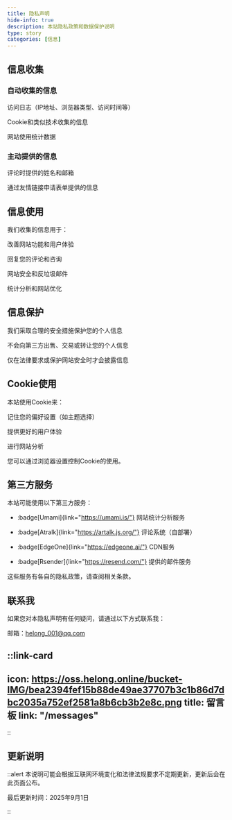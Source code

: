 ```yaml
---
title: 隐私声明
hide-info: true
description: 本站隐私政策和数据保护说明
type: story
categories: [信息]
---
```


## 信息收集

### 自动收集的信息

访问日志（IP地址、浏览器类型、访问时间等）

Cookie和类似技术收集的信息

网站使用统计数据

### 主动提供的信息

评论时提供的姓名和邮箱

通过友情链接申请表单提供的信息

## 信息使用

我们收集的信息用于：

改善网站功能和用户体验

回复您的评论和咨询

网站安全和反垃圾邮件

统计分析和网站优化

## 信息保护

我们采取合理的安全措施保护您的个人信息

不会向第三方出售、交易或转让您的个人信息

仅在法律要求或保护网站安全时才会披露信息

## Cookie使用

本站使用Cookie来：

记住您的偏好设置（如主题选择）

提供更好的用户体验

进行网站分析

您可以通过浏览器设置控制Cookie的使用。

## 第三方服务

本站可能使用以下第三方服务：

- :badge[Umami]{link="https://umami.is/"} 网站统计分析服务

- :badge[Atralk]{link="https://artalk.js.org/"} 评论系统（自部署）

- :badge[EdgeOne]{link="https://edgeone.ai/"} CDN服务

- :badge[Rsender]{link="https://resend.com/"} 提供的邮件服务

这些服务有各自的隐私政策，请查阅相关条款。

## 联系我

如果您对本隐私声明有任何疑问，请通过以下方式联系我：

邮箱：helong_001@qq.com

::link-card
---
icon: https://oss.helong.online/bucket-IMG/bea2394fef15b88de49ae37707b3c1b86d7dbc2035a752ef2581a8b6cb3b2e8c.png
title: 留言板
link: "/messages"
---
::

## 更新说明

::alert
本说明可能会根据互联网环境变化和法律法规要求不定期更新，更新后会在此页面公布。

最后更新时间：2025年9月1日

::
